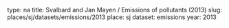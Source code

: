type: na
title: Svalbard and Jan Mayen / Emissions of pollutants (2013)
slug: places/sj/datasets/emissions/2013
place: sj
dataset: emissions
year: 2013
